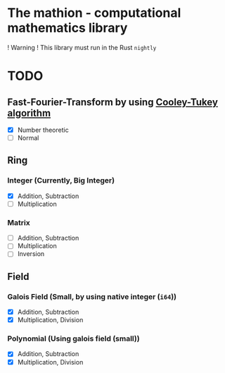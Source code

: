 # The mathion - computational mathematics library
! Warning ! This library must run in the Rust `nightly`
# TODO
## Fast-Fourier-Transform by using [Cooley-Tukey algorithm](https://en.wikipedia.org/wiki/Cooley%E2%80%93Tukey_FFT_algorithm)
- [x] Number theoretic
- [ ] Normal
## Ring
### Integer (Currently, Big Integer)
- [x] Addition, Subtraction
- [ ] Multiplication
### Matrix
- [ ] Addition, Subtraction
- [ ] Multiplication
- [ ] Inversion
## Field
### Galois Field (Small, by using native integer (`i64`))
- [x] Addition, Subtraction
- [x] Multiplication, Division
### Polynomial (Using galois field (small))
- [x] Addition, Subtraction
- [x] Multiplication, Division